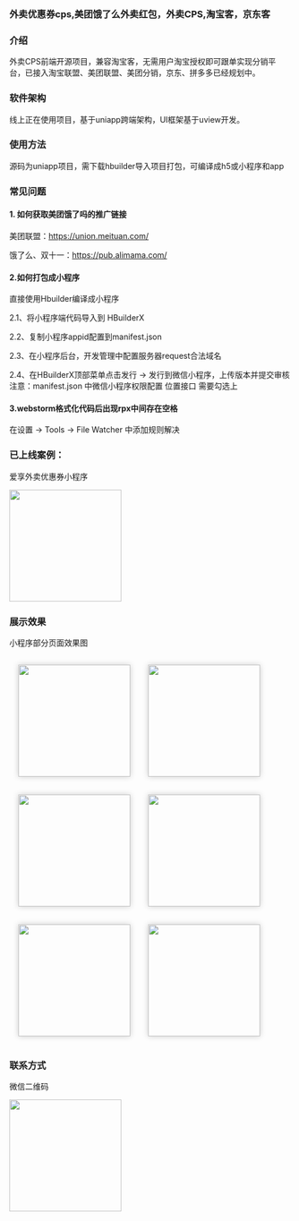 ### 外卖优惠券cps,美团饿了么外卖红包，外卖CPS,淘宝客，京东客

### 介绍
外卖CPS前端开源项目，兼容淘宝客，无需用户淘宝授权即可跟单实现分销平台，已接入淘宝联盟、美团联盟、美团分销，京东、拼多多已经规划中。

### 软件架构
线上正在使用项目，基于uniapp跨端架构，UI框架基于uview开发。

### 使用方法
源码为uniapp项目，需下载hbuilder导入项目打包，可编译成h5或小程序和app

### 常见问题
#### 1. 如何获取美团饿了吗的推广链接

美团联盟：https://union.meituan.com/

饿了么、双十一：https://pub.alimama.com/

#### 2.如何打包成小程序

直接使用Hbuilder编译成小程序

2.1、将小程序端代码导入到 HBuilderX

2.2、复制小程序appid配置到manifest.json

2.3、在小程序后台，开发管理中配置服务器request合法域名

2.4、在HBuilderX顶部菜单点击发行 -> 发行到微信小程序，上传版本并提交审核
注意：manifest.json 中微信小程序权限配置 位置接口 需要勾选上


#### 3.webstorm格式化代码后出现rpx中间存在空格
在设置 -> Tools -> File Watcher 中添加规则解决


### 已上线案例：
爱享外卖优惠券小程序

<img src="https://dianxiang.oss-cn-hangzhou.aliyuncs.com/cps/system/miniapp/examples/aixiang-wechat.jpg" width="200"/>


### 展示效果
小程序部分页面效果图

<img style="margin: 16px;box-shadow: 0px 0px 10px rgb(0 0 0 / 20%);border: 1px solid raba(0, 0, 0, 0.2);" src="https://dianxiang.oss-cn-hangzhou.aliyuncs.com/cps/system/miniapp/examples/首页.jpg" width="200"/><img style="margin: 16px;box-shadow: 0px 0px 10px rgb(0 0 0 / 20%);border: 1px solid raba(0, 0, 0, 0.2);" src="https://dianxiang.oss-cn-hangzhou.aliyuncs.com/cps/system/miniapp/examples/饿了么.jpg" width="200"/><img style="margin: 16px;box-shadow: 0px 0px 10px rgb(0 0 0 / 20%);border: 1px solid raba(0, 0, 0, 0.2);" src="https://dianxiang.oss-cn-hangzhou.aliyuncs.com/cps/system/miniapp/examples/吃喝玩乐.jpg" width="200"/><img style="margin: 16px;box-shadow: 0px 0px 10px rgb(0 0 0 / 20%);border: 1px solid raba(0, 0, 0, 0.2);" src="https://dianxiang.oss-cn-hangzhou.aliyuncs.com/cps/system/miniapp/examples/美团.jpg" width="200"/><img style="margin: 16px;box-shadow: 0px 0px 10px rgb(0 0 0 / 20%);border: 1px solid raba(0, 0, 0, 0.2);" src="https://dianxiang.oss-cn-hangzhou.aliyuncs.com/cps/system/miniapp/examples/店铺.jpg" width="200"/><img style="margin: 16px;box-shadow: 0px 0px 10px rgb(0 0 0 / 20%);border: 1px solid raba(0, 0, 0, 0.2);" src="https://dianxiang.oss-cn-hangzhou.aliyuncs.com/cps/system/miniapp/examples/我的.jpg" width="200"/>

### 联系方式
微信二维码

<img src="https://dianxiang.oss-cn-hangzhou.aliyuncs.com/cps/system/miniapp/examples/hap-wechat.jpg" width="200"/>

